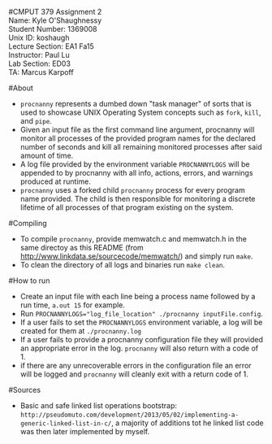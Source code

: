 #CMPUT 379 Assignment 2  
Name: Kyle O'Shaughnessy  
Student Number: 1369008  
Unix ID: koshaugh  
Lecture Section: EA1 Fa15  
Instructor: Paul Lu  
Lab Section: ED03  
TA: Marcus Karpoff  
  
#About  
* `procnanny` represents a dumbed down "task manager" of sorts that is used to showcase UNIX Operating System concepts such as `fork`, `kill`, and `pipe`.  
* Given an input file as the first command line argument, procnanny will monitor all processes of the provided program names for the declared number of seconds and kill all remaining monitored processes after said amount of time.
* A log file provided by the environment variable `PROCNANNYLOGS` will be appended to by procnanny with all info, actions,  errors, and warnings produced at runtime.  
* `procnanny` uses a forked child `procnanny` process for every program name provided. The child is then responsible for monitoring a discrete lifetime of all processes of that program existing on the system.  
  
#Compiling  
* To compile `procnanny`, provide memwatch.c and memwatch.h in the same directoy as this README (from http://www.linkdata.se/sourcecode/memwatch/) and simply run `make`.
* To clean the directory of all logs and binaries run `make clean`.
  
#How to run  
* Create an input file with each line being a process name followed by a run time, `a.out 15` for example.
* Run `PROCNANNYLOGS="log_file_location" ./procnanny inputFile.config`.
* If a user fails to set the `PROCNANNYLOGS` environment variable, a log will be created for them at `./procnanny.log`  
* If a user fails to provide a procnanny configuration file they will provided an appropriate error in the log. `procnanny` will also return with a code of 1.
* if there are any unrecoverable errors in the configuration file an error will be logged and `procnanny` will cleanly exit with a return code of 1.

#Sources
* Basic and safe linked list operations bootstrap: `http://pseudomuto.com/development/2013/05/02/implementing-a-generic-linked-list-in-c/`, a majority of additions tot he linked list code was then later implemented by myself.

